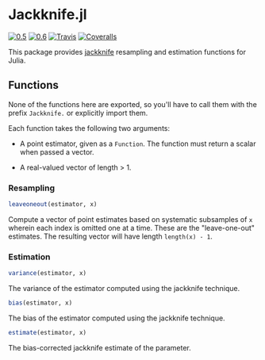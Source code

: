 # Jackknife.jl

[![0.5](http://pkg.julialang.org/badges/Jackknife_0.5.svg)](http://pkg.julialang.org/?pkg=Jackknife)
[![0.6](http://pkg.julialang.org/badges/Jackknife_0.6.svg)](http://pkg.julialang.org/?pkg=Jackknife)
[![Travis](https://travis-ci.org/ararslan/Jackknife.jl.svg?branch=master)](https://travis-ci.org/ararslan/Jackknife.jl)
[![Coveralls](https://coveralls.io/repos/github/ararslan/Jackknife.jl/badge.svg?branch=master)](https://coveralls.io/github/ararslan/Jackknife.jl?branch=master)

This package provides [jackknife](https://en.wikipedia.org/wiki/Jackknife_resampling)
resampling and estimation functions for Julia.

## Functions

None of the functions here are exported, so you'll have to call them with the prefix
`Jackknife.` or explicitly import them.

Each function takes the following two arguments:

 * A point estimator, given as a `Function`.
   The function must return a scalar when passed a vector.

 * A real-valued vector of length > 1.

### Resampling

```julia
leaveoneout(estimator, x)
```
Compute a vector of point estimates based on systematic subsamples of `x` wherein
each index is omitted one at a time.
These are the "leave-one-out" estimates.
The resulting vector will have length `length(x) - 1`.

### Estimation

```julia
variance(estimator, x)
```
The variance of the estimator computed using the jackknife technique.

```julia
bias(estimator, x)
```
The bias of the estimator computed using the jackknife technique.

```julia
estimate(estimator, x)
```
The bias-corrected jackknife estimate of the parameter.
